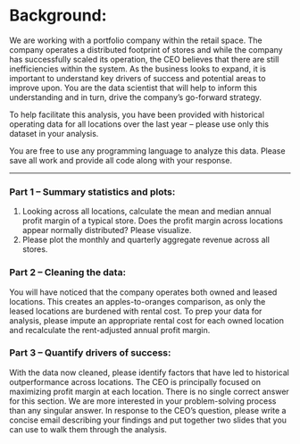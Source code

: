 # **Background:**

We are working with a portfolio company within the retail space. The company operates a distributed
footprint of stores and while the company has successfully scaled its operation, the CEO believes that
there are still inefficiencies within the system. As the business looks to expand, it is important to
understand key drivers of success and potential areas to improve upon. You are the data scientist that
will help to inform this understanding and in turn, drive the company’s go-forward strategy. 

To help
facilitate this analysis, you have been provided with historical operating data for all locations over the
last year – please use only this dataset in your analysis.

 You are free to use any programming language
to analyze this data. Please save all work and provide all code along with your response.

---

### **Part 1 – Summary statistics and plots:**
1) Looking across all locations, calculate the mean and median annual profit margin of a typical
store. Does the profit margin across locations appear normally distributed? Please visualize.
2) Please plot the monthly and quarterly aggregate revenue across all stores.

### **Part 2 – Cleaning the data:**

You will have noticed that the company operates both owned and leased locations. This creates an
apples-to-oranges comparison, as only the leased locations are burdened with rental cost. To prep your
data for analysis, please impute an appropriate rental cost for each owned location and recalculate the
rent-adjusted annual profit margin.


### **Part 3 – Quantify drivers of success:**

With the data now cleaned, please identify factors that have led to historical outperformance across
locations. The CEO is principally focused on maximizing profit margin at each location. There is no single
correct answer for this section. We are more interested in your problem-solving process than any
singular answer.
In response to the CEO’s question, please write a concise email describing your findings and put
together two slides that you can use to walk them through the analysis.

